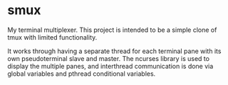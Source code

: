 # smux
My terminal multiplexer.
This project is intended to be a simple clone of tmux with limited functionality.

It works through having a separate thread for each terminal pane with its own pseudoterminal slave and master. The ncurses library is used to display the multiple panes, and interthread communication is done via global variables and pthread conditional variables.
